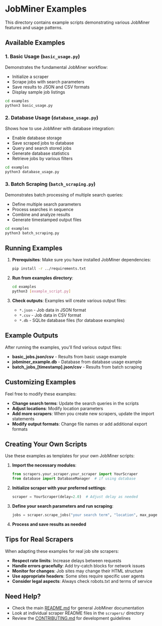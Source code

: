 # JobMiner Examples

This directory contains example scripts demonstrating various JobMiner features and usage patterns.

## Available Examples

### 1. Basic Usage (`basic_usage.py`)
Demonstrates the fundamental JobMiner workflow:
- Initialize a scraper
- Scrape jobs with search parameters
- Save results to JSON and CSV formats
- Display sample job listings

```bash
cd examples
python3 basic_usage.py
```

### 2. Database Usage (`database_usage.py`)
Shows how to use JobMiner with database integration:
- Enable database storage
- Save scraped jobs to database
- Query and search stored jobs
- Generate database statistics
- Retrieve jobs by various filters

```bash
cd examples
python3 database_usage.py
```

### 3. Batch Scraping (`batch_scraping.py`)
Demonstrates batch processing of multiple search queries:
- Define multiple search parameters
- Process searches in sequence
- Combine and analyze results
- Generate timestamped output files

```bash
cd examples
python3 batch_scraping.py
```

## Running Examples

1. **Prerequisites**: Make sure you have installed JobMiner dependencies:
   ```bash
   pip install -r ../requirements.txt
   ```

2. **Run from examples directory**:
   ```bash
   cd examples
   python3 [example_script.py]
   ```

3. **Check outputs**: Examples will create various output files:
   - `*.json` - Job data in JSON format
   - `*.csv` - Job data in CSV format
   - `*.db` - SQLite database files (for database examples)

## Example Outputs

After running the examples, you'll find various output files:

- **basic_jobs.json/csv** - Results from basic usage example
- **jobminer_example.db** - Database from database usage example
- **batch_jobs_[timestamp].json/csv** - Results from batch scraping

## Customizing Examples

Feel free to modify these examples:

- **Change search terms**: Update the search queries in the scripts
- **Adjust locations**: Modify location parameters
- **Add more scrapers**: When you create new scrapers, update the import statements
- **Modify output formats**: Change file names or add additional export formats

## Creating Your Own Scripts

Use these examples as templates for your own JobMiner scripts:

1. **Import the necessary modules**:
   ```python
   from scrapers.your_scraper.your_scraper import YourScraper
   from database import DatabaseManager  # if using database
   ```

2. **Initialize scraper with your preferred settings**:
   ```python
   scraper = YourScraper(delay=2.0)  # Adjust delay as needed
   ```

3. **Define your search parameters and run scraping**:
   ```python
   jobs = scraper.scrape_jobs("your search term", "location", max_pages=3)
   ```

4. **Process and save results as needed**

## Tips for Real Scrapers

When adapting these examples for real job site scrapers:

- **Respect rate limits**: Increase delays between requests
- **Handle errors gracefully**: Add try-catch blocks for network issues
- **Monitor for changes**: Job sites may change their HTML structure
- **Use appropriate headers**: Some sites require specific user agents
- **Consider legal aspects**: Always check robots.txt and terms of service

## Need Help?

- Check the main [README.md](../README.md) for general JobMiner documentation
- Look at individual scraper README files in the `scrapers/` directory
- Review the [CONTRIBUTING.md](../CONTRIBUTING.md) for development guidelines
